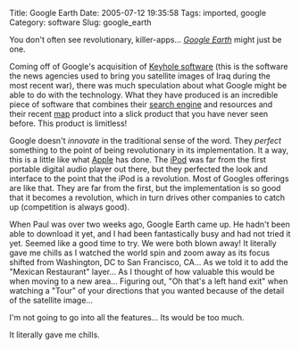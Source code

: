 Title: Google Earth
Date: 2005-07-12 19:35:58
Tags: imported, google
Category: software
Slug: google_earth

You don't often see revolutionary, killer-apps...  <em><a href="http://earth.google.com/">Google Earth</a></em> might just be one.

Coming off of Google's acquisition of <a href="http://www.google.com/press/pressrel/keyhole.html">Keyhole software</a> (this is the software the news agencies used to bring you satellite images of Iraq during the most recent war), there was much speculation about what Google might be able to do with the technology.  What they have produced is an incredible piece of software that combines their <a href="http://www.google.com">search engine</a> and resources and their recent <a href="http://maps.google.com/">map</a> product into a slick product that you have never seen before.  This product is limitless!

Google doesn't <em>innovate</em> in the traditional sense of the word.  They <em>perfect</em> something to the point of being revolutionary in its implementation.  It a way, this is a little like what <a href="http://www.apple.com">Apple</a> has done.  The <a href="http://www.ipod.com">iPod</a> was far from the first portable digital audio player out there, but they perfected the look and interface to the point that the iPod is a revolution.  Most of Googles offerings are like that.  They are far from the first, but the implementation is so good that it becomes a revolution, which in turn drives other companies to catch up (competition is always good).

When Paul was over two weeks ago, Google Earth came up.  He hadn't been able to download it yet, and I had been fantastically busy and had not tried it yet.  Seemed like a good time to try.  We were both blown away!  It literally gave me chills as I watched the world spin and zoom away as its focus shifted from Washington, DC to San Francisco, CA...  As we told it to add the "Mexican Restaurant" layer... As I thought of how valuable this would be when moving to a new area... Figuring out, "Oh that's a left hand exit" when watching a "Tour" of your directions that you wanted because of the detail of the satellite image...

I'm not going to go into all the features...  Its would be too much.

It literally gave me chills.
